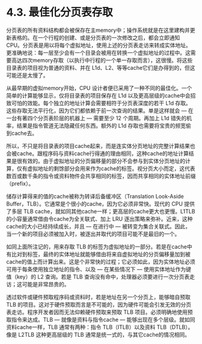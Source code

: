 # 4.3. 最佳化分页表存取

分页表的所有资料结构都会被保存在主memory中；操作系统就是在这里建构并更新表格的。在一个行程的创建、或是分页表的一次修改之后，都会立即通知 CPU。分页表是用以将每个虚拟地址，使用上述的分页表走访来转成实体地址。更准确地说：每一层至少会有一个目录会被用在转换一个虚拟地址的过程中。这需要高达四次memory存取（以执行中行程的一个单一存取而言），这很慢。将这些目录表的项目视为普通的资料、并在 L1d、L2、等等cache它们是办得到的，但这可能还是太慢了。

从最早期的虚拟memory开始，CPU 设计者便已采用了一种不同的最佳化。一个简单的计算能够显示，仅将目录表的项目保存在 L1d 以及更高层级的cache中会招致可怕的效能。每个独立的地址计算会需要相符于分页表深度的若干 L1d 存取。这些存取无法平行化，因为它们都依赖于前一次查询的结果。单是这样就会 –– 在一台有著四个分页表阶层的机器上 –– 需要至少 12 个周期。再加上 L1d 错失的机率，结果是指令管道无法隐藏任何东西。额外的 L1d 存取也需要将宝贵的频宽偷到cache去。

所以，不只是将目录表的项目cache起来，而是连实体分页地址的完整计算结果也会被cache。跟程序码与资料cache行得通的理由相同，这种cache的地址计算结果是很有效的。由于虚拟地址的分页偏移量的部分不会参与到实体分页地址的计算，仅有虚拟地址的剩馀部分会用来作为cache的标签。视分页大小而定，这代表数百或数千条的指令或资料物件会共享相同的标签，因而共享相同的实体地址前缀（prefix）。

储存计算得来的值的cache被称为转译后备缓冲区（Translation Look-Aside Buffer，TLB）。它通常是个很小的cache，因为它必须非常快。现代的 CPU 提供了多层 TLB cache，就如同其他cache一样；更高层的cache更大也更慢。L1TLB 的小容量通常借由令cache为全关联式、加上 LRU 逐出策略来弥补。近来，这种cache的大小已经持续成长，并且 –– 在进行中 –– 被转变为集合关联式。因此，当一个新的项目必须被加入时，被逐出并取代的项目可能不是最旧的一个。

如同上面所注记的，用来存取 TLB 的标签为虚拟地址的一部分。若是在cache中有比对到标签，最终的实体地址就能够借由将来自虚拟地址的分页偏移量加到被cache的值上而计算出来。这是个非常快的过程；它必须如此，因为实体地址必须可用于每条使用独立地址的指令、以及 –– 在某些情况下 –– 使用实体地址作为键值（key）的 L2 查询。若是 TLB 查询没有命中，处理器必须要进行一次分页表走访；这可能是非常昂贵的。

透过软件或硬件预取程序码或资料时，若是地址在另一个分页上，能够暗自预取 TLB 的项目。这对于硬件预取而言是不可能的，因为硬件可能会引发无效的分页表走访。程序开发者因而无法仰赖硬件预取来预取 TLB 项目。必须明确地使用预取指令来达成。TLB –– 就像是资料与指令cache –– 能够出现在多个层级。就如同资料cache一样，TLB 通常有两种：指令 TLB（ITLB）以及资料 TLB（DTLB）。像是 L2TLB 这种更高层级的 TLB 通常是统一式的，与其它cache的情况相同。

